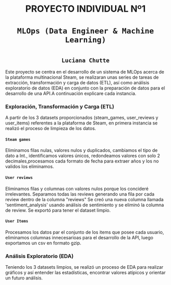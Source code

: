 ## <h1 align=center> **PROYECTO INDIVIDUAL Nº1** </h1>

# <h1 align=center>**`MLOps (Data Engineer & Machine Learning)`**</h1>

# <h2 align=center>**`Luciana Chutte`**</h2>


Este proyecto se centra en el desarrollo de un sistema de MLOps acerca de la plataforma multinacional Steam, se realizaran unas series de tareas de extracción, transformación y carga de datos (ETL), así como análisis exploratorio de datos (EDA) en conjunto con la preparación de datos para el desarrollo de una API.A continuación explicare cada instancia. 

### Exploración, Transformación y Carga (ETL)

A partir de los 3 datasets proporcionados (steam_games, user_reviews y user_items) referentes a la plataforma de Steam, en primera instancia se realizó el proceso de limpieza de los datos.

#### `Steam games`
Eliminamos filas nulas, valores nulos y duplicados, cambiamos el tipo de dato a Int., identificamos valores únicos, redondeamos valores con solo 2 decimales,procesamos cada formato de fecha para extraer años y los no validos los eliminamos.

#### `User reviews`
Eliminamos filas y columnas con valores nulos porque los concideré irrelevantes. Separamos todas las reviews generando una fila por cada review dentro de la columna "reviews"
Se creó una nueva columna llamada 'sentiment_analysis' usando análisis de sentimiento y se eliminó la columna de review.
Se exportó para tener el dataset limpio.

#### `User Items`
Procesamos los datos par el conjunto de los items que posee cada usuario, eliminamos columnas innecesarioas para el desarrollo de la API, luego exportamos un csv en formato gzip.


### Análisis Exploratorio (EDA)

Teniendo los 3 datasets limpios, se realizó un proceso de EDA para realizar gráficos y así entender las estadísticas, encontrar valores atípicos y orientar un futuro análisis.
